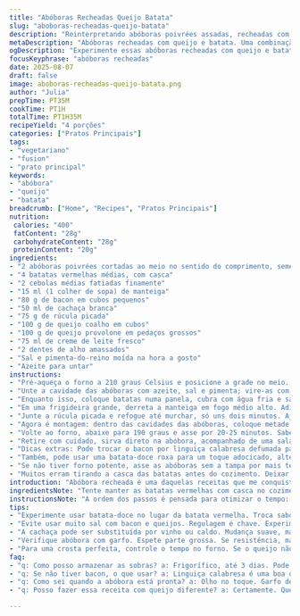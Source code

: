 ```yaml
---
title: "Abóboras Recheadas Queijo Batata"
slug: "aboboras-recheadas-queijo-batata"
description: "Reinterpretando abóboras poivrées assadas, recheadas com purê de batatas vermelhas, bacon crocante, e queijos variados. Troca o vinho branco por um toque de cachaça para dar um sabor típico brasileiro. Refogado temperado com alho junto da cebola, rodelas de batata soltando aroma no forno, cobertura cremosa de queijo coalho e provolone. A textura é cremosa e firme por dentro, com superfície dourada e borbulhante. Confere múltiplas técnicas para não errar ponto e dicas para substituir ingredientes, garantindo resultado sempre satisfatório e prática na cozinha."
metaDescription: "Abóboras recheadas com queijo e batata. Uma combinação perfeita de sabores, ideal para impressionar no jantar."
ogDescription: "Experimente essas abóboras recheadas com queijo e batata, um prato que explora sabores brasileiros com criatividade."
focusKeyphrase: "abóboras recheadas"
date: 2025-08-07
draft: false
image: aboboras-recheadas-queijo-batata.png
author: "Julia"
prepTime: PT35M
cookTime: PT1H
totalTime: PT1H35M
recipeYield: "4 porções"
categories: ["Pratos Principais"]
tags:
- "vegetariano"
- "fusion"
- "prato principal"
keywords:
- "abóbora"
- "queijo"
- "batata"
breadcrumb: ["Home", "Recipes", "Pratos Principais"]
nutrition: 
 calories: "400"
 fatContent: "28g"
 carbohydrateContent: "28g"
 proteinContent: "20g"
ingredients:
- "2 abóboras poivrées cortadas ao meio no sentido do comprimento, sementes retiradas"
- "4 batatas vermelhas médias, com casca"
- "2 cebolas médias fatiadas finamente"
- "15 ml (1 colher de sopa) de manteiga"
- "80 g de bacon em cubos pequenos"
- "50 ml de cachaça branca"
- "75 g de rúcula picada"
- "100 g de queijo coalho em cubos"
- "100 g de queijo provolone em pedaços grossos"
- "75 ml de creme de leite fresco"
- "2 dentes de alho amassados"
- "Sal e pimenta-do-reino moída na hora a gosto"
- "Azeite para untar"
instructions:
- "Pré-aqueça o forno a 210 graus Celsius e posicione a grade no meio. Prepare uma assadeira forrada com papel manteiga ou alumínio para fácil limpeza."
- "Unte a cavidade das abóboras com azeite, sal e pimenta; vire-as com o lado cortado para baixo na assadeira. Assar por cerca de 40 minutos, até ficarem macias ao toque com garfo. Importante não deixar secar demais; a textura deve ser cremosa, quase desmanchando."
- "Enquanto isso, coloque batatas numa panela, cubra com água fria e salgue levemente. Leve a fervura e cozinhe até furar facilmente, uns 25-30 minutos. Pode testar com faca; se sair com pouca resistência, está no ponto certo. Escorra e mergulhe em água fria para interromper o cozimento. Depois, descasque e fatie em rodelas de 1 cm de espessura."
- "Em uma frigideira grande, derreta a manteiga em fogo médio alto. Adicione o alho amassado e refogue rápido para não queimar, depois junte a cebola para murchar, sem dourar demais, cerca de 5 minutos. Agora o bacon – frite até ficar crocante e com aroma intenso. Deglaceie a panela com a cachaça, raspare o fundo para soltar todos os sabores grudados, e deixe evaporar quase por completo."
- "Junte a rúcula picada e refogue até murchar, só uns dois minutos. Ajuste sal e pimenta, cuidado para não salgar em demasia com o bacon e queijos que vão depois."
- "Agora é montagem: dentro das cavidades das abóboras, coloque metade do refogado, metade das fatias de batata, e uma camada misturada dos queijos. Repita tudo, terminando com o queijo por cima para gratinar. Regue com o creme de leite por igual, garantindo boa umidade para os queijos derreterem por completo e ficar cremoso."
- "Volte ao forno, abaixe para 190 graus e asse por 20-25 minutos. Sabe que está pronto quando o queijo borbulha, forma uma crostinha dourada e a superfície fica levemente crocante. Se passar do tempo e ainda estiver mole, deixe mais cinco minutos, só fique de olho para não queimar."
- "Retire com cuidado, sirva direto na abóbora, acompanhado de uma saladinha simples de rúcula temperada com limão ou vinagrete básico. A combinação é rústica, com textura cremosa e crocante na medida."
- "Dicas extras: Pode trocar o bacon por linguiça calabresa defumada para sabor mais picante e menos gordura. Queijo minas padrão funciona no lugar do coalho, porém o provolone traz o toque defumado que faz diferença."
- "Também, pode usar uma batata-doce roxa para um toque adocicado, altera textura e cor, fica visualmente interessante e agrada paladares atentos."
- "Se não tiver forno potente, asse as abóboras sem a tampa por mais tempo, para garantir a desidratação correta do interior."
- "Muitos erram tirando a casca das batatas antes do cozimento. Deixar a pele mantém sabor e textura na hora de cortar as rodelas, além de economizar tempo."
introduction: "Abóbora recheada é uma daquelas receitas que me conquistou porque é simples, mas entrega sabores complexos, textura diversa e visual que impressiona sem esforço. Gosto de misturar ingredientes que conversam com o meu paladar e trazem um quê de ingredientes brasileiros para um prato europeu. O ponto da abóbora é fundamental, assar até atingir o equilíbrio entre maciez e não amolecer demais, para que sustente o recheio. Já testei com muitos queijos, e a combinação coalho e provolone é o meu favorito: cremosos, sabor intenso, que derretem no ponto certo. A batata vermelha adiciona substância sem perder textura, nem deixar pesado. No final, o toque da rúcula fresca no recheio traz leveza, além do aroma fumegante do bacon. Evito ovos e glúten para que seja livre para quem tem restrições, mas o sabor permanece com personalidade forte. Espere um prato que conversa com temperos agudos, rápido para preparar, interessante para receber visita, e que dá um show no forno."
ingredientsNote: "Tente manter as batatas vermelhas com casca no cozimento para evitar perder nutrientes e sabor; descascar depois ajuda a preservar textura. Troque a cachaça por vinho branco ou um pouco de caldo de legumes se quiser sabor mais neutro. Queijos coalho e provolone podem ser substituídos por qualquer queijo duro e levemente salgado, como canastra ou even queijo prato, mas atenção à quantidade de sal para não sobrecarregar o prato. Bacon pode vir no lugar da linguiça, mas cuidado com gordura em excesso, que pode inundar a abóbora e deixar o recheio desmanchando demais. A manteiga poderia ser substituída por óleo de coco para dar um toque diferente, mas prefiro manteiga pela riqueza que acentua o sabor do refogado."
instructionsNote: "A ordem dos passos é pensada para otimizar o tempo: enquanto a abóbora assa na primeira etapa, você cozinha as batatas e prepara o refogado, tudo quase ao mesmo tempo. Tenha sempre cuidado para controlar a temperatura do forno ao final, se estiver com calor demais a abóbora pode queimar por fora e ainda estar dura no meio. Para saber se a abóbora está no ponto, espete com garfo na parte mais grossa. Se sentir resistência, precisa mais alguns minutos. Refogar o alho junto da cebola é para extrair aroma e sabor base, nunca caramelizar demais para não amargar. A cachaça é para deglacear e soltar sabor do bacon, mas pode evaporar rápido; não deixe queimar. Na montagem, cuidado para distribuir bem o recheio para que cada garfada tenha volume e sabor variados. No final, a gratinação é sinal que o queijo está na textura perfeita; todo o cheiro que sai do forno indicará hora de tirar. Se não tiver creme de leite, pode usar requeijão cremoso para garantir umidade, só que muda a textura."
tips:
- "Experimente usar batata-doce no lugar da batata vermelha. Troca sabor e textura. Fica doce e visualmente bonito. Cuida com o tempo de cozimento."
- "Evite usar muito sal com bacon e queijos. Regulagem é chave. Experimente primeiro. Equilíbrio melhor para sabores virem juntos."
- "A cachaça pode ser substituída por vinho ou caldo. Mudança suave, mas mantém a complexidade do sabor. Substituta prática para ajuste leve."
- "Verifique abóbora com garfo. Espete parte grossa. Se resistência, mais tempo no forno. Não deixe queimar, então controle a temperatura sempre."
- "Para uma crosta perfeita, controle o tempo no forno. Se o queijo não borbulha, volte mais tempo. Olhe sempre, evite queimar."
faq:
- "q: Como posso armazenar as sobras? a: Frigorífico, até 3 dias. Pode aquecer no forno ou micro-ondas. Cobrir com papel filme, ajuda na umidade."
- "q: Se não tiver bacon, o que usar? a: Linguiça calabresa é uma boa opção. Também pode usar cogumelos para uma versão vegetariana. Alteram bem o sabor."
- "q: Como sei quando a abóbora está pronta? a: Olho no toque. Garfo deve entrar facilmente, mas não derreter demais. Quer textura firme ainda."
- "q: Posso fazer essa receita com queijo diferente? a: Certamente. Queijo minas funciona. Queijo prato também. Mas atenção com sal. Pode ser diferente."

---
```


